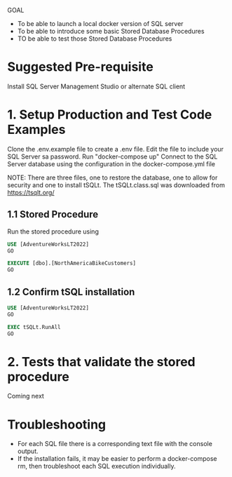 GOAL
- To be able to launch a local docker version of SQL server
- To be able to introduce some basic Stored Database Procedures
- TO be able to test those Stored Database Procedures

# Suggested Pre-requisite
Install SQL Server Management Studio or alternate SQL client

# 1. Setup Production and Test Code Examples
Clone the .env.example file to create a .env file. Edit the file to include your SQL Server sa password.
Run "docker-compose up" 
Connect to the SQL Server database using the configuration in the docker-compose.yml file 

NOTE: There are three files, one to restore the database, one to allow for security and one to install tSQLt.
The tSQLt.class.sql was downloaded from https://tsqlt.org/

## 1.1 Stored Procedure
Run the stored procedure using 
```sql
USE [AdventureWorksLT2022]
GO

EXECUTE [dbo].[NorthAmericaBikeCustomers] 
GO
```
## 1.2 Confirm tSQL installation
```sql
USE [AdventureWorksLT2022]
GO

EXEC tSQLt.RunAll
GO
```

# 2. Tests that validate the stored procedure 
Coming next

# Troubleshooting
- For each SQL file there is a corresponding text file with the console output.
- If the installation fails, it may be easier to perform a docker-compose rm, then troubleshoot each SQL execution individually.